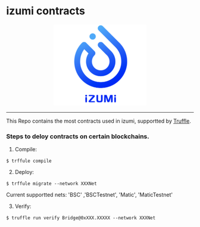 # izumi contracts


<div align="center">
  <a href="http://izumi.finance"> <img width="250px" height="auto" 
    src="assets/logo.png"></a>
</div>

---


This Repo contains the most contracts used in izumi, supportted by [Truffle](https://www.trufflesuite.com/docs/truffle/quickstart).


### Steps to deloy contracts on certain blockchains.

1. Compile:
``` shell
$ trffule compile
```

2. Deploy:
``` shell
$ trffule migrate --network XXXNet
```

Current supportted nets: 'BSC' ,'BSCTestnet', 'Matic', 'MaticTestnet'


3. Verify:
``` shell
$ truffle run verify Bridge@0xXXX.XXXXX --network XXXNet
```


